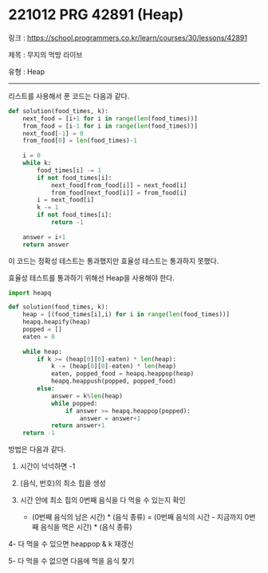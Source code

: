 # 221012 PRG 42891 (Heap)

링크 : https://school.programmers.co.kr/learn/courses/30/lessons/42891

제목 : 무지의 먹방 라이브

유형 : Heap

---

리스트를 사용해서 푼 코드는 다음과 같다.

```python
def solution(food_times, k):
    next_food = [i+1 for i in range(len(food_times))]
    from_food = [i-1 for i in range(len(food_times))]
    next_food[-1] = 0
    from_food[0] = len(food_times)-1
    
    i = 0
    while k:
        food_times[i] -= 1
        if not food_times[i]:
            next_food[from_food[i]] = next_food[i]
            from_food[next_food[i]] = from_food[i]
        i = next_food[i]
        k -= 1
        if not food_times[i]:
            return -1
        
    answer = i+1
    return answer
```

이 코드는 정확성 테스트는 통과했지만 효율성 테스트는 통과하지 못했다.



효율성 테스트를 통과하기 위해선 Heap을 사용해야 한다.

```python
import heapq

def solution(food_times, k):
    heap = [(food_times[i],i) for i in range(len(food_times))]
    heapq.heapify(heap)
    popped = []
    eaten = 0
    
    while heap:
        if k >= (heap[0][0]-eaten) * len(heap):
            k -= (heap[0][0]-eaten) * len(heap)
            eaten, popped_food = heapq.heappop(heap)
            heapq.heappush(popped, popped_food)
        else:
            answer = k%len(heap)
            while popped:
                if answer >= heapq.heappop(popped):
                    answer = answer+1
            return answer+1
    return -1
```

방법은 다음과 같다.

1. 시간이 넉넉하면 -1

2. (음식, 번호)의 최소 힙을 생성

3. 시간 안에 최소 힙의 0번째 음식을 다 먹을 수 있는지 확인
   
   - (0번째 음식의 남은 시간)  * (음식 종류) = (0번째 음식의 시간 - 지금까지 0번째 음식을 먹은 시간) * (음식 종류)

4- 다 먹을 수 있으면 heappop & k 재갱신

5- 다 먹을 수 없으면 다음에 먹을 음식 찾기